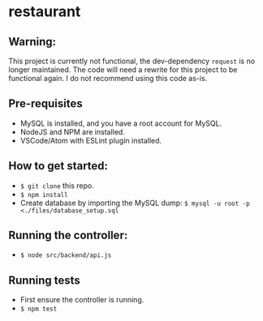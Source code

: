 # restaurant

## Warning:

This project is currently not functional, the dev-dependency `request` is no longer maintained. The code will need a rewrite for this project to be functional again. I do not recommend using this code as-is.

## Pre-requisites

- MySQL is installed, and you have a root account for MySQL.
- NodeJS and NPM are installed.
- VSCode/Atom with ESLint plugin installed.

## How to get started:

- `$ git clone` this repo.
- `$ npm install`
- Create database by importing the MySQL dump:
`$ mysql -u root -p <./files/database_setup.sql`

## Running the controller:

- `$ node src/backend/api.js`

## Running tests

- First ensure the controller is running.
- `$ npm test`
